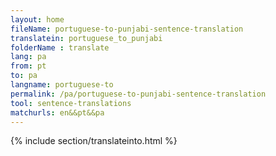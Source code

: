```yaml
---
layout: home
fileName: portuguese-to-punjabi-sentence-translation
translatein: portuguese_to_punjabi
folderName : translate
lang: pa
from: pt
to: pa
langname: portuguese-to
permalink: /pa/portuguese-to-punjabi-sentence-translation
tool: sentence-translations
matchurls: en&&pt&&pa
---
```

{% include section/translateinto.html %}
